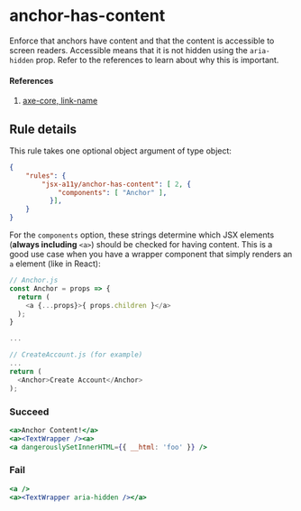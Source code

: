# anchor-has-content

Enforce that anchors have content and that the content is accessible to screen readers. Accessible means that it is not hidden using the `aria-hidden` prop. Refer to the references to learn about why this is important.

#### References
1. [axe-core, link-name](https://dequeuniversity.com/rules/axe/1.1/link-name)

## Rule details

This rule takes one optional object argument of type object:

```json
{
    "rules": {
        "jsx-a11y/anchor-has-content": [ 2, {
            "components": [ "Anchor" ],
          }],
    }
}
```

For the `components` option, these strings determine which JSX elements (**always including** `<a>`) should be checked for having content. This is a good use case when you have a wrapper component that simply renders an `a` element (like in React):

```js
// Anchor.js
const Anchor = props => {
  return (
    <a {...props}>{ props.children }</a>
  );
}

...

// CreateAccount.js (for example)
...
return (
  <Anchor>Create Account</Anchor>
);
```


### Succeed
```jsx
<a>Anchor Content!</a>
<a><TextWrapper /><a>
<a dangerouslySetInnerHTML={{ __html: 'foo' }} />
```

### Fail
```jsx
<a />
<a><TextWrapper aria-hidden /></a>
```
